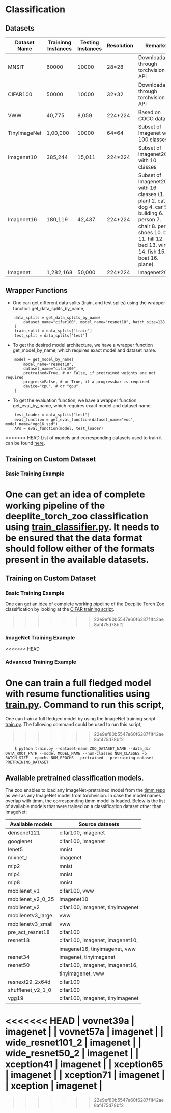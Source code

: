 # Classification

## Datasets

|Dataset Name    | Traininng Instances | Testing Instances| Resolution | Remarks |
|   ---          |        ---          |        ---       |    ---     |   ---   |
|  MNSIT         |         60000       |        10000     |     28*28  | Downloadable through torchvision API|
|  CIFAR100      |         50000       |        10000     |     32*32  | Downloadable through torchvision API|
|  VWW           |         40,775      |        8,059     |    224*224 | Based on COCO dataset |
|  TinyImageNet  |    1,00,000         |        10000     |     64*64  | Subset of Imagenet with 100 classes |
|  Imagenet10    |      385,244        |        15,011    |    224*224 | Subset of Imagenet2012 with 10 classes|
|  Imagenet16    |      180,119        |        42,437    |    224*224 | Subset of Imagenet2012 with 16 classes (1. plant 2. cat 3. dog 4. car 5. building 6. person 7. chair 8. pen 9. shoes 10. bag 11. hill 12. bed 13. wine 14. fish 15. boat 16. plane)|
|  Imagenet    |      1,282,168       |        50,000    |    224*224 | Imagenet2012 |

## Wrapper Functions

* One can get different data splits (train, and test splits) using the wrapper function get_data_splits_by_name,

```{.python}
    data_splits = get_data_splits_by_name(
        dataset_name="cifar100", model_name="resnet18", batch_size=128
    )
    train_split = data_splits['train']
    test_split = data_splits['test']
```

* To get the desired model architecture, we have a wrapper function get_model_by_name, which requires exact model and dataset name.

```{.python}
    model = get_model_by_name(
        model_name="resnet18",
        dataset_name="cifar100",
        pretrained=True, # or False, if pretrained weights are not required
        progress=False, # or True, if a progressbar is required
        device="cpu", # or "gpu"
    )
```
* To get the evaluation function, we have a wrapper function get_eval_by_name, which requires exact model and dataset name.

```{.python}
    test_loader = data_splits["test"]
    eval_function = get_eval_function(dataset_name="voc", model_name="vgg16_ssd")
    APs = eval_function(model, test_loader)
```

<<<<<<< HEAD
List of models and corresponding datasets used to train it can be found [here](#complete-list-of-models-and-datasets).

## Training on Custom Dataset

### Basic Training Example
One can get an idea of complete working pipeline of the deeplite_torch_zoo classification using [train_classifier.py](../examples/train_classifier.py). It needs to be ensured that the data format should follow either of the formats present in the available datasets.
=======
## Training on Custom Dataset

### Basic Training Example
One can get an idea of complete working pipeline of the Deeplite Torch Zoo classification by looking at the [CIFAR training script](../training_scripts/classification/cifar/train_cifar.py).
>>>>>>> 22e9ef80b5547e60f6287f1f42ae8af475d78bf2

### ImageNet Training Example

<<<<<<< HEAD
### Advanced Training Example
One can train a full fledged model with resume functionalities using [train.py](../training_scripts/classification/train.py). Command to run this script, 
=======
One can train a full fledged model by using the ImageNet training script [train.py](../training_scripts/classification/imagenet/train.py). The following command could be used to run this script,
>>>>>>> 22e9ef80b5547e60f6287f1f42ae8af475d78bf2

```
    $ python train.py --dataset-name ZOO_DATASET_NAME --data_dir DATA_ROOT_PATH --model MODEL_NAME --num-classes NUM_CLASSES -b BATCH_SIZE --epochs NUM_EPOCHS --pretrained --pretraining-dataset PRETRAINING_DATASET
```

## Available pretrained classification models.

The zoo enables to load any ImageNet-pretrained model from the [timm repo](https://github.com/rwightman/pytorch-image-models) as well as any ImageNet model from torchvision. In case the model names overlap with timm, the corresponding timm model is loaded. Below is the list of available models that were trained on a classification dataset other than ImageNet:


|         Available models         |              Source datasets              |
|             -----                |                 -----                     |
| densenet121                      | cifar100, imagenet                        |
| googlenet                        | cifar100, imagenet                        |
| lenet5                           | mnist                                     |
| mixnet_l                         | imagenet                                  |
| mlp2                             | mnist                                     |
| mlp4                             | mnist                                     |
| mlp8                             | mnist                                     |
| mobilenet_v1                     | cifar100, vww                             |
| mobilenet_v2_0_35                | imagenet10                                |
| mobilenet_v2                     | cifar100, imagenet, tinyimagenet          |
| mobilenetv3_large                | vww                                       |
| mobilenetv3_small                | vww                                       |
| pre_act_resnet18                 | cifar100                                  |
| resnet18                         | cifar100, imagenet, imagenet10,           |
|                                  | imagenet16, tinyimagenet, vww             |
| resnet34                         | imagenet, tinyimagenet                    |
| resnet50                         | cifar100, imagenet, imagenet16,           |
|                                  | tinyimagenet, vww                         |
| resnext29_2x64d                  | cifar100                                  |
| shufflenet_v2_1_0                | cifar100                                  |
| vgg19                            | cifar100, imagenet, tinyimagenet          |
<<<<<<< HEAD
| vovnet39a                        | imagenet                                  |
| vovnet57a                        | imagenet                                  |
| wide_resnet101_2                 | imagenet                                  |
| wide_resnet50_2                  | imagenet                                  |
| xception41                       | imagenet                                  |
| xception65                       | imagenet                                  |
| xception71                       | imagenet                                  |
| xception                         | imagenet                                  |
=======
>>>>>>> 22e9ef80b5547e60f6287f1f42ae8af475d78bf2
